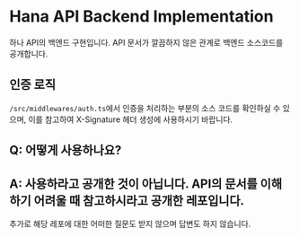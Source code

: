 # Hana API Backend Implementation

하나 API의 백엔드 구현입니다.
API 문서가 깔끔하지 않은 관계로 백엔드 소스코드를 공개합니다.

## 인증 로직

`/src/middlewares/auth.ts`에서 인증을 처리하는 부분의 소스 코드를 확인하실 수 있으며, 이를 참고하여 X-Signature 헤더 생성에 사용하시기 바랍니다.

## Q: 어떻게 사용하나요?
A: 사용하라고 공개한 것이 아닙니다. API의 문서를 이해하기 어려울 때 참고하시라고 공개한 레포입니다.
---
추가로 해당 레포에 대한 어떠한 질문도 받지 않으며 답변도 하지 않습니다.